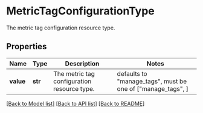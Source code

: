 # MetricTagConfigurationType

The metric tag configuration resource type.

## Properties

| Name      | Type    | Description                                 | Notes                                                       |
| --------- | ------- | ------------------------------------------- | ----------------------------------------------------------- |
| **value** | **str** | The metric tag configuration resource type. | defaults to "manage_tags", must be one of ["manage_tags", ] |

[[Back to Model list]](README.md#documentation-for-models) [[Back to API list]](README.md#documentation-for-api-endpoints) [[Back to README]](README.md)
